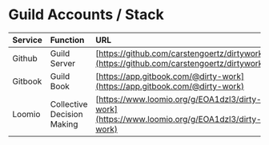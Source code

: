 # Guild Accounts / Stack

| Service | Function | URL |
| :--- | :--- | :--- |
| Github | Guild Server | [https://github.com/carstengoertz/dirtywork](https://github.com/carstengoertz/dirtywork) |
| Gitbook | Guild Book | [https://app.gitbook.com/@dirty-work](https://app.gitbook.com/@dirty-work) |
| Loomio | Collective Decision Making | [https://www.loomio.org/g/EOA1dzl3/dirty-work](https://www.loomio.org/g/EOA1dzl3/dirty-work) |



